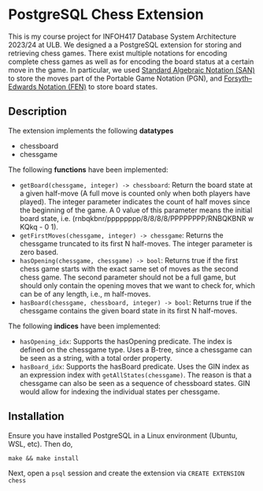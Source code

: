 # PostgreSQL Chess Extension

This is my course project for INFOH417 Database System Architecture 2023/24 at ULB. We designed a a PostgreSQL extension for storing and
retrieving chess games. There exist multiple notations for encoding complete chess games as well as for encoding the board status at a certain move in the game. In particular, we used [Standard Algebraic Notation (SAN)](https://en.wikipedia.org/wiki/Algebraic_notation_(chess)) to store the moves part of the Portable Game Notation (PGN), and [Forsyth–Edwards Notation (FEN)](https://en.wikipedia.org/wiki/Forsyth%E2%80%93Edwards_Notation) to store board states.

## Description

The extension implements the following **datatypes**
- chessboard
- chessgame

The following **functions** have been implemented:
- `getBoard(chessgame, integer) -> chessboard`: Return the board state at a given half-move (A full move is counted only when both players have played). The integer parameter indicates the count of half moves since the beginning of the game. A 0 value of this parameter means the initial board state, i.e. (rnbqkbnr/pppppppp/8/8/8/8/PPPPPPPP/RNBQKBNR w KQkq - 0 1).
- `getFirstMoves(chessgame, integer) -> chessgame`: Returns the chessgame truncated to its first N half-moves. The integer parameter is zero based.
- `hasOpening(chessgame, chessgame) -> bool`: Returns true if the first chess game starts with the exact same set of moves as the second chess game. The second parameter should not be a full game, but should only contain the opening moves that we want to check for, which can be of any length, i.e., m half-moves.
- `hasBoard(chessgame, chessboard, integer) -> bool`: Returns true if the chessgame contains the given board state in its first N half-moves.

The following **indices** have been implemented:
- `hasOpening_idx`: Supports the hasOpening predicate. The index is defined on the chessgame type. Uses a B-tree, since a chessgame can be seen as a string, with a total order property.
- `hasBoard_idx`: Supports the hasBoard predicate. Uses the GIN index as an expression index with `getAllStates(chessgame)`. The reason is that a chessgame can also be seen as a sequence of chessboard states. GIN would allow for indexing the individual states per chessgame.

## Installation

Ensure you have installed PostgreSQL in a Linux environment (Ubuntu, WSL, etc). Then do,

`make && make install`

Next, open a `psql` session and create the extension via `CREATE EXTENSION chess`

